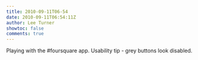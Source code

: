 ```yaml
---
title: 2010-09-11T06-54
date: 2010-09-11T06:54:11Z
author: Lee Turner
showtoc: false
comments: true
---
```


Playing with the #foursquare app. Usability tip - grey buttons look disabled.

